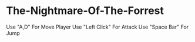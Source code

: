 # The-Nightmare-Of-The-Forrest
Use "A,D" For Move  Player
Use "Left Click" For Attack
Use "Space Bar" For Jump
